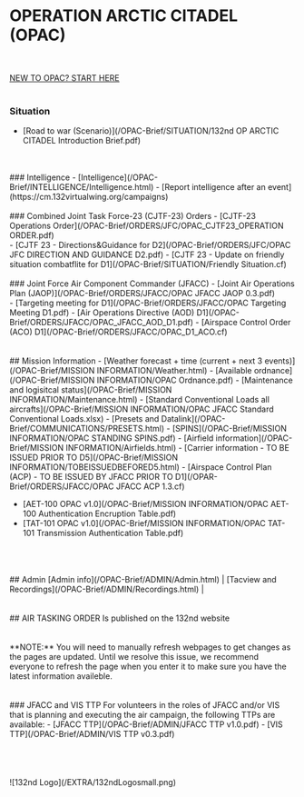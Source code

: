 # OPERATION ARCTIC CITADEL (OPAC)
<br>

[NEW TO OPAC? START HERE](/OPAC-Brief/ADMIN/Start.html)  
<br>

### Situation
- [Road to war (Scenario)](/OPAC-Brief/SITUATION/132nd OP ARCTIC CITADEL Introduction Brief.pdf) 
<br>
<br>
### Intelligence 
- [Intelligence](/OPAC-Brief/INTELLIGENCE/Intelligence.html)
- [Report intelligence after an event](https://cm.132virtualwing.org/campaigns)
<br>
<br>
### Combined Joint Task Force-23 (CJTF-23) Orders
- [CJTF-23 Operations Order](/OPAC-Brief/ORDERS/JFC/OPAC_CJTF23_OPERATION ORDER.pdf)
<br>
- [CJTF 23 - Directions&Guidance for D2](/OPAC-Brief/ORDERS/JFC/OPAC JFC DIRECTION AND GUIDANCE D2.pdf)
- [CJTF 23 - Update on friendly situation combatflite for D1](/OPAC-Brief/SITUATION/Friendly Situation.cf)
<br>
<br>
### Joint Force Air Component Commander (JFACC)
- [Joint Air Operations Plan (JAOP)](/OPAC-Brief/ORDERS/JFACC/OPAC JFACC JAOP 0.3.pdf)
<br>
- [Targeting meeting for D1](/OPAC-Brief/ORDERS/JFACC/OPAC Targeting Meeting D1.pdf)
- [Air Operations Directive (AOD) D1](/OPAC-Brief/ORDERS/JFACC/OPAC_JFACC_AOD_D1.pdf)
- [Airspace Control Order (ACO) D1](/OPAC-Brief/ORDERS/JFACC/OPAC_D1_ACO.cf)

<br>
<br>
<br>
## Mission Information
- [Weather forecast + time (current + next 3 events)](/OPAC-Brief/MISSION INFORMATION/Weather.html)  
- [Available ordnance](/OPAC-Brief/MISSION INFORMATION/OPAC Ordnance.pdf) 
- [Maintenance and logisitcal status](/OPAC-Brief/MISSION INFORMATION/Maintenance.html) 
- [Standard Conventional Loads all aircrafts](/OPAC-Brief/MISSION INFORMATION/OPAC JFACC Standard Conventional Loads.xlsx)
- [Presets and Datalink](/OPAC-Brief/COMMUNICATIONS/PRESETS.html) 
- [SPINS](/OPAC-Brief/MISSION INFORMATION/OPAC STANDING SPINS.pdf)
- [Airfield information](/OPAC-Brief/MISSION INFORMATION/Airfields.html)
- [Carrier information - TO BE ISSUED PRIOR TO D5](/OPAC-Brief/MISSION INFORMATION/TOBEISSUEDBEFORED5.html)
- [Airspace Control Plan (ACP) - TO BE ISSUED BY JFACC PRIOR TO D1](/OPAR-Brief/ORDERS/JFACC/OPAC JFACC ACP 1.3.cf)

- [AET-100 OPAC v1.0](/OPAC-Brief/MISSION INFORMATION/OPAC AET-100 Authentication Encruption Table.pdf)
- [TAT-101 OPAC v1.0](/OPAC-Brief/MISSION INFORMATION/OPAC TAT-101 Transmission Authentication Table.pdf)


<br>
<br>
<br>
## Admin
[Admin info](/OPAC-Brief/ADMIN/Admin.html) | [Tacview and Recordings](/OPAC-Brief/ADMIN/Recordings.html) | 



<br>
<br>
<br>
## AIR TASKING ORDER
Is published on the 132nd website

<br>
<br>
<br>
**NOTE:** You will need to manually refresh webpages to get changes as the pages are updated. Until we resolve this issue, we recommend everyone to refresh the page when you enter it to make sure you have the latest information availeble.
<br>
<br>
<br>
### JFACC and VIS TTP
For volunteers in the roles of JFACC and/or VIS that is planning and executing the air campaign, the following TTPs are available:
- [JFACC TTP](/OPAC-Brief/ADMIN/JFACC TTP v1.0.pdf)
- [VIS TTP](/OPAC-Brief/ADMIN/VIS TTP v0.3.pdf)
<br>
<br>
<br>
<br>
<br>
![132nd Logo](/EXTRA/132ndLogosmall.png)